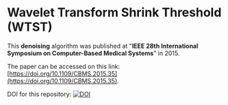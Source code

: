 # Wavelet Transform Shrink Threshold (WTST)

This **denoising** algorithm was published at "**IEEE 28th International Symposium on Computer-Based Medical Systems**" in 2015.

The paper can be accessed on this link: [https://doi.org/10.1109/CBMS.2015.35](https://doi.org/10.1109/CBMS.2015.35).

DOI for this repository: [![DOI](https://zenodo.org/badge/228117676.svg)](https://zenodo.org/badge/latestdoi/228117676)
